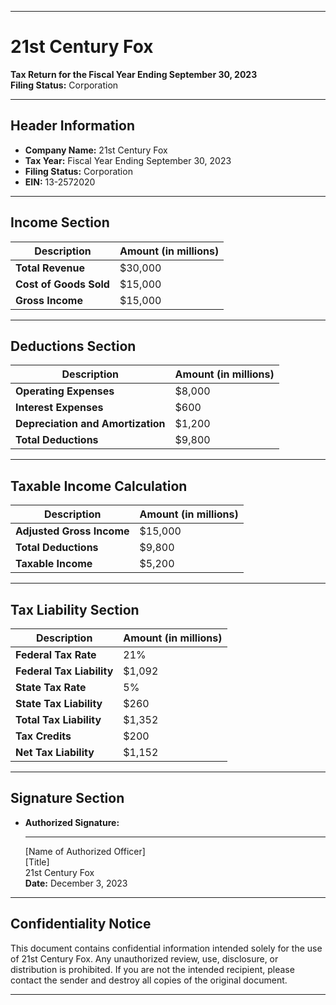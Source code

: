
---

# 21st Century Fox
**Tax Return for the Fiscal Year Ending September 30, 2023**  
**Filing Status:** Corporation

---

## Header Information
- **Company Name:** 21st Century Fox
- **Tax Year:** Fiscal Year Ending September 30, 2023
- **Filing Status:** Corporation
- **EIN:** 13-2572020

---

## Income Section
| Description                     | Amount (in millions) |
|---------------------------------|----------------------|
| **Total Revenue**               | $30,000              |
| **Cost of Goods Sold**          | $15,000              |
| **Gross Income**                | $15,000              |

---

## Deductions Section
| Description                     | Amount (in millions) |
|---------------------------------|----------------------|
| **Operating Expenses**          | $8,000               |
| **Interest Expenses**           | $600                 |
| **Depreciation and Amortization** | $1,200              |
| **Total Deductions**           | $9,800               |

---

## Taxable Income Calculation
| Description                     | Amount (in millions) |
|---------------------------------|----------------------|
| **Adjusted Gross Income**       | $15,000              |
| **Total Deductions**            | $9,800               |
| **Taxable Income**              | $5,200               |

---

## Tax Liability Section
| Description                     | Amount (in millions) |
|---------------------------------|----------------------|
| **Federal Tax Rate**            | 21%                  |
| **Federal Tax Liability**       | $1,092               |
| **State Tax Rate**              | 5%                   |
| **State Tax Liability**         | $260                 |
| **Total Tax Liability**         | $1,352               |
| **Tax Credits**                 | $200                 |
| **Net Tax Liability**           | $1,152               |

---

## Signature Section
- **Authorized Signature:**  
  ___________________________  
  [Name of Authorized Officer]  
  [Title]  
  21st Century Fox  
  **Date:** December 3, 2023

---

## Confidentiality Notice
This document contains confidential information intended solely for the use of 21st Century Fox. Any unauthorized review, use, disclosure, or distribution is prohibited. If you are not the intended recipient, please contact the sender and destroy all copies of the original document.

---
